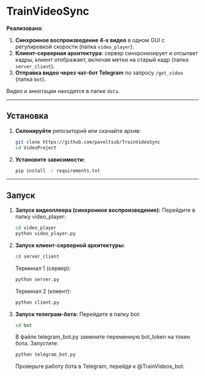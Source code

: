 # TrainVideoSync

**Реализовано**:

1. **Синхронное воспроизведение 4-х видео** в одном GUI с регулировкой скорости (папка `video_player`).
2. **Клиент-серверная архитектура**: сервер синхронизирует и отсылает кадры, клиент отображает, включая метки на старый кадр (папка `server_client`).
3. **Отправка видео через чат-бот Telegram** по запросу `/get_video` (папка `bot`).

Видео и аннотации находятся в папке `data`.

---

## Установка

1. **Склонируйте** репозиторий или скачайте архив:
   ```bash
   git clone https://github.com/paveltsub/TrainVideoSync
   cd VideoProject

2. **Установите зависимости:**
   ```bash
   pip install -r requirements.txt

---

## Запуск

1. **Запуск видеоплеера (синхронное воспроизведение):**
   Перейдите в папку video_player:
   ```bash
   cd video_player
   python video_player.py

2. **Запуск клиент-серверной архитектуры:**
   ```bash
   cd server_client
   ```
   Терминал 1 (сервер):
   ```bash
   python server.py
   ```
   
   Терминал 2 (клиент):
   ```bash
   python client.py
   ```
3. **Запуск телеграм-бота:**
   Перейдите в папку bot:
   ```bash
   cd bot
   ```
   
   В файле telegram_bot.py замените переменную bot_token на токен бота.
   Запустите:
   ```bash
   python telegram_bot.py
   ```

   Проверьте работу бота в Telegram, перейдя к @TrainVideos_bot.
